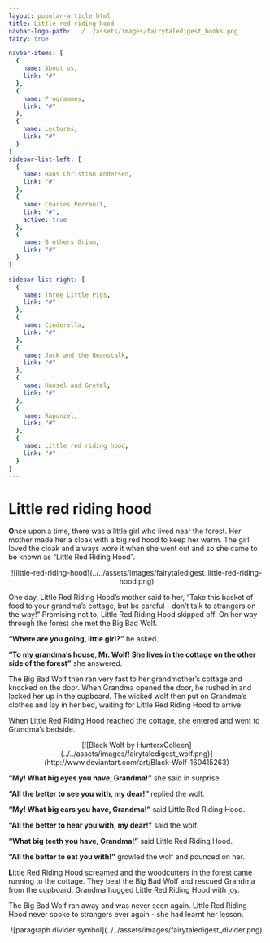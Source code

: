 ```yaml
---
layout: popular-article.html
title: Little red riding hood
navbar-logo-path: ../../assets/images/fairytaledigest_books.png
fairy: true

navbar-items: [
  {
    name: About us,
    link: "#"
  },
  {
    name: Programmes,
    link: "#"
  },
  {
    name: Lectures,
    link: "#"
  }
]
sidebar-list-left: [
  {
    name: Hans Christian Andersen,
    link: "#"
  },
  {
    name: Charles Perrault,
    link: "#",
    active: true
  },
  {
    name: Brothers Grimm,
    link: "#"
  }
]

sidebar-list-right: [
  {
    name: Three Little Pigs,
    link: "#"
  },
  {
    name: Cinderella,
    link: "#"
  },
  {
    name: Jack and the Beanstalk,
    link: "#"
  },
  {
    name: Hansel and Gretel,
    link: "#"
  },
  {
    name: Rapunzel,
    link: "#"
  },
  {
    name: Little red riding hood,
    link: "#"
  }
]
---
```

# Little red riding hood

**O**nce upon a time, there was a little girl who lived near the forest. Her mother made her a cloak with a big red hood to keep her warm. The girl loved the cloak and always wore it when she went out and so she came to be known as “Little Red Riding Hood”.

<center>![little-red-riding-hood](../../assets/images/fairytaledigest_little-red-riding-hood.png)</center>

One day, Little Red Riding Hood’s mother said to her, “Take this basket of food to your grandma’s cottage, but be careful - don’t talk to strangers on the way!” Promising not to, Little Red Riding Hood skipped off. On her way through the forest she met the Big Bad Wolf.

 <b>“Where are you going, little girl?”</b> he asked.

 <b>“To my grandma’s house, Mr. Wolf! She lives in the cottage on the other side of the forest”</b> she answered.

**T**he Big Bad Wolf then ran very fast to her grandmother’s cottage and knocked on the door. When Grandma opened the door, he rushed in and locked her up in the cupboard. The wicked wolf then put on Grandma’s clothes and lay in her bed, waiting for Little Red Riding Hood to arrive.

When Little Red Riding Hood reached the cottage, she entered and went to Grandma’s bedside.

<center>[![Black Wolf by HunterxColleen](../../assets/images/fairytaledigest_wolf.png)](http://www.deviantart.com/art/Black-Wolf-160415263)
</center>

  <b>“My! What big eyes you have, Grandma!”</b> she said in surprise.


 <b>“All the better to see you with, my dear!”</b> replied the wolf.


 <b>“My! What big ears you have, Grandma!”</b> said Little Red Riding Hood.


 <b>“All the better to hear you with, my dear!”</b> said the wolf.


 <b>“What big teeth you have, Grandma!”</b> said Little Red Riding Hood.


 <b>“All the better to eat you with!”</b> growled the wolf and pounced on her.


**L**ittle Red Riding Hood screamed and the woodcutters in the forest came running to the cottage. They beat the Big Bad Wolf and rescued Grandma from the cupboard. Grandma hugged Little Red Riding Hood with joy.


The Big Bad Wolf ran away and was never seen again. Little Red Riding Hood never spoke to strangers ever again - she had learnt her lesson.

<center>![paragraph divider symbol](../../assets/images/fairytaledigest_divider.png)</center>
